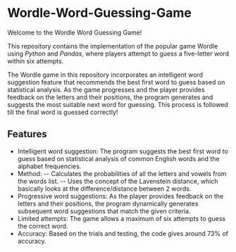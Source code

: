 # Wordle-Word-Guessing-Game
Welcome to the Wordle Word Guessing Game! 

This repository contains the implementation of the popular game Wordle using *Python* and *Pandas*, where players attempt to guess a five-letter word within six attempts.

The Wordle game in this repository incorporates an intelligent word suggestion feature that recommends the best first word to guess based on statistical analysis. As the game progresses and the player provides feedback on the letters and their positions, the program generates and suggests the most suitable next word for guessing. This process is followed till the final word is guessed correctly!

## Features

- Intelligent word suggestion: The program suggests the best first word to guess based on statistical analysis of common English words and the alphabet frequencies.
- Method: -- Calculates the probabilities of all the letters and vowels from the words list.
          -- Uses the concept of the Lavenstein distance, which basically looks at the difference/distance between 2 words.
- Progressive word suggestions: As the player provides feedback on the letters and their positions, the program dynamically generates subsequent word suggestions that match the given criteria.
- Limited attempts: The game allows a maximum of six attempts to guess the correct word.
- Accuracy: Based on the trials and testing, the code gives around 73% of accuracy. 
